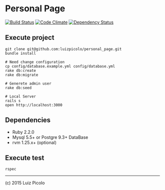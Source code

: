 
# Personal Page

[![Build Status](https://travis-ci.org/luizpicolo/personal_page.svg)](https://travis-ci.org/luizpicolo/personal_page)
[![Code Climate](https://codeclimate.com/github/luizpicolo/personal_page/badges/gpa.svg)](https://codeclimate.com/github/luizpicolo/personal_page)
[![Dependency Status](https://gemnasium.com/luizpicolo/personal_page.svg)](https://gemnasium.com/luizpicolo/personal_page)

## Execute project

    git clone git@github.com:luizpicolo/personal_page.git
    bundle install

    # Need change configuration
    cp config/database.example.yml config/database.yml
    rake db:create
    rake db:migrate

    # Generete admin user
    rake db:seed

    # Local Server
    rails s
    open http://localhost:3000

## Dependencies

- Ruby 2.2.0
- Mysql 5.5+ or Postgre 9.3+ DataBase
- rvm 1.25.x+ (optional)


## Execute test

    rspec

---

(c) 2015 Luiz Picolo

